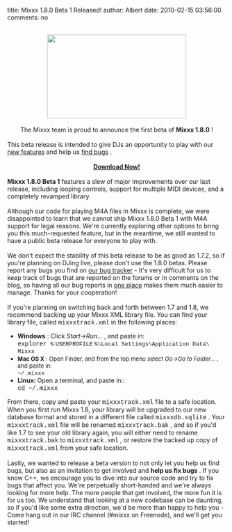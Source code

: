 title: Mixxx 1.8.0 Beta 1 Released!
author: Albert
date: 2010-02-15 03:56:00
comments: no

<div><div style="text-align: center;"><div class="separator" style="clear: both; text-align: center;"><br />
</div>
<div class="separator" style="clear: both; text-align: center;"><a href="{static}/images/news/Picture-10.png" imageanchor="1" style="margin-left: 1em; margin-right: 1em;"><img border="0" src="{static}/images/news/Picture-10.png" height="193" width="320" />
</a>
</div>
<br />
The Mixxx team is proud to announce the first beta of <b>Mixxx 1.8.0</b>
!</div>
<div style="text-align: left;"><br />
</div>
<div style="text-align: left;">This beta release is intended to give DJs an opportunity to play with our <a href="{% url '/news/2009-12-23-mixxx-18-preview.html' %}">new features</a>
 and help us <a href="https://bugs.launchpad.net/mixxx/+filebug">find bugs</a>
.</div>
<div><br />
<div style="text-align: center;"><a href="http://www.mixxx.org/download/"><b>Download Now!</b>
</a>
</div>
</div>
</div>
<div><br />
</div>
<div><b>Mixxx 1.8.0 Beta 1</b>
 features a slew of major improvements over our last release, including looping controls, support for multiple MIDI devices, and a completely revamped library.</div>
<div><br />
</div>
Although our code for playing M4A files in Mixxx is complete, we were disappointed to learn that we cannot ship Mixxx 1.8.0 Beta 1 with M4A support for legal reasons. We're currently exploring other options to bring you this much-requested feature, but in the meantime, we still wanted to have a public beta release for everyone to play with.<br />
<br />
We don't expect the stability of this beta release to be as good as 1.7.2, so if you're planning on DJing live, please don't use the 1.8.0 betas. Please report any bugs you find on <a href="https://bugs.launchpad.net/mixxx/+filebug">our bug tracker</a>
 - It's very difficult for us to keep track of bugs that are reported on the forums or in comments on the blog, so having all our bug reports in <a href="http://bugs.launchpad.net/mixxx">one place</a>
 makes them much easier to manage. Thanks for your cooperation!<br />
<br />
If you're planning on switching back and forth between 1.7 and 1.8, we recommend backing up your Mixxx XML library file. You can find your library file, called <span class="Apple-style-span" style="font-family: 'Courier New', Courier, monospace;">mixxxtrack.xml</span>
 in the following places:<br />
<div><ul><li><b>Windows</b>
: Click <i>Start-&gt;Run...</i>
, and paste in:<br />
 <span class="Apple-style-span" style="font-family: 'Courier New', Courier, monospace;"> explorer </span>
<span class="Apple-style-span" style="font-size: small;"><span class="Apple-style-span" style="font-family: 'Courier New', Courier, monospace;">%</span>
<em style="font-style: normal;"><span class="Apple-style-span" style="font-family: 'Courier New', Courier, monospace;">USERPROFILE</span>
</em>
<span class="Apple-style-span" style="font-family: 'Courier New', Courier, monospace;">%\Local Settings\<wbr></wbr>
Application Data\</span>
<em style="font-style: normal;"><span class="Apple-style-span" style="font-family: 'Courier New', Courier, monospace;">Mixxx</span>
</em>
</span>
</li>
<li><span class="Apple-style-span" style="font-size: small;"><em style="font-style: normal;"><em style="font-style: normal;"><span class="Apple-style-span" style="font-family: inherit;"><b>Mac OS X</b>
: Open Finder, and from the top menu select <i>Go-&gt;Go to Folder...</i>
, and paste in:<br />
<span class="Apple-style-span" style="font-family: arial, sans-serif;"><em style="font-style: normal;"><span class="Apple-style-span" style="font-family: Times;"> </span>
     <span class="Apple-style-span" style="font-family: 'Courier New', Courier, monospace;">~/.mixxx</span>
</em>
</span>
</span>
</em>
</em>
</span>
</li>
<li><b><span class="Apple-style-span" style="font-family: inherit;">Linux: <span class="Apple-style-span" style="font-weight: normal;">Open a terminal, and paste in::<br />
    <span class="Apple-style-span" style="font-family: 'Courier New', Courier, monospace;">cd ~/.mixxx</span>
</span>
</span>
</b>
</li>
</ul>
<div>From there, copy and paste your <span class="Apple-style-span" style="font-family: 'Courier New', Courier, monospace;">mixxxtrack.xml</span>
 file to a safe location. When you first run Mixxx 1.8, your library will be upgraded to our new database format and stored in a different file called <span class="Apple-style-span" style="font-family: 'Courier New', Courier, monospace;">mixxxdb.sqlite</span>
. Your <span class="Apple-style-span" style="font-family: 'courier new';">mixxxtrack.xml</span>
 file will be renamed <span class="Apple-style-span" style="font-family: 'Courier New', Courier, monospace;">mixxxtrack.bak</span>
, and so if you'd like 1.7 to see your old library again, you will either need to rename <span class="Apple-style-span" style="font-family: 'Courier New', Courier, monospace;">mixxxtrack.bak</span>
 to <span class="Apple-style-span" style="font-family: 'Courier New', Courier, monospace;">mixxxtrack.xml</span>
, or restore the backed up copy of <span class="Apple-style-span" style="font-family: 'Courier New', Courier, monospace;">mixxxtrack.xml</span>
 from your safe location.</div>
<br />
Lastly, we wanted to release a beta version to not only let you help us find bugs, but also as an invitation to get involved and <b>help us fix bugs</b>
. If you know C++, we encourage you to dive into our source code and try to fix bugs that affect you. We're perpetually short-handed and we're always looking for more help. The more people that get involved, the more fun it is for us too. We understand that looking at a new codebase can be daunting, so if you'd like some extra direction, we'd be more than happy to help you - Come hang out in our IRC channel (#mixxx on Freenode), and we'll get you started!<br />
<ul></ul>
</div>
